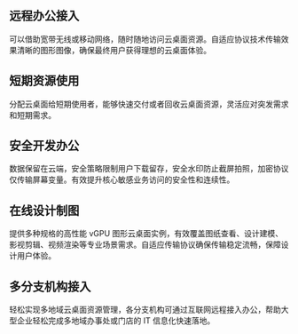 ## 远程办公接入
可以借助宽带无线或移动网络，随时随地访问云桌面资源。自适应协议技术传输效果清晰的图形图像，确保最终用户获得理想的云桌面体验。

## 短期资源使用
分配云桌面给短期使用者，能够快速交付或者回收云桌面资源，灵活应对突发需求和短期需求。

## 安全开发办公
数据保留在云端，安全策略限制用户下载留存，安全水印防止截屏拍照，加密协议仅传输屏幕变量。有效提升核心敏感业务访问的安全性和连续性。

## 在线设计制图
提供多种规格的高性能 vGPU 图形云桌面实例，有效覆盖图纸查看、设计建模、影视剪辑、视频渲染等专业场景需求。自适应传输协议确保传输稳定流畅，保障设计用户体验。

## 多分支机构接入
轻松实现多地域云桌面资源管理，各分支机构可通过互联网远程接入办公，帮助大型企业轻松完成多地域办事处或门店的 IT 信息化快速落地。
